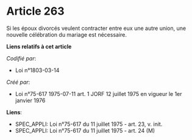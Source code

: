# Article 263

Si les époux divorcés veulent contracter entre eux une autre union, une nouvelle célébration du mariage est nécessaire.

**Liens relatifs à cet article**

_Codifié par_:

  - Loi n°1803-03-14

_Créé par_:

  - Loi n°75-617 1975-07-11 art. 1 JORF 12 juillet 1975 en vigueur le 1er janvier 1976

**Liens**:

  - SPEC_APPLI: Loi n°75-617 du 11 juillet 1975 - art. 23, v. init.
  - SPEC_APPLI: Loi n°75-617 du 11 juillet 1975 - art. 24 (M)
